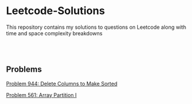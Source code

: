 # Leetcode-Solutions
This repository contains my solutions to questions on Leetcode along with time and space complexity breakdowns 

<br>
<br>

## Problems
[Problem 944: Delete Columns to Make Sorted](../blob/master/easy/944_delete_columns_to_make_sorted.py)

[Problem 561: Array Partition I](../blob/master/easy/561_array_partition_I.py)
